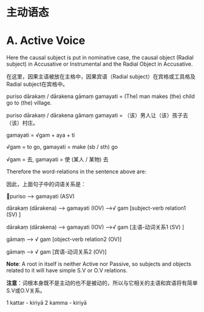 # 主动语态
 # **A. Active Voice** 

 Here the causal subject is put in nominative case, the causal object 
(Radial subject) in Accusative or Instrumental and the Radial Object in 
Accusative.

在这里，因果主语被放在主格中，因果宾语（Radial subject）在宾格或工具格及Radial subject在宾格中。


 puriso dārakaṃ / dārakena gāmaṃ gamayati = (The) man makes (the) child go to (the) village.
 
 puriso dārakaṃ / dārakena gāmaṃ gamayati = （该）男人让（该）孩子去（该）村庄。

 gamayati = √gam + aya + ti 

√gam = to go, gamayati = make (sb / sth) go 

√gam = 去, gamayati = 使 (某人 / 某物) 去 

Therefore the word-relations in the sentence above are: 

因此，上面句子中的词语关系是：

puriso --> gamayati (ASV) 

dārakaṃ (dārakena) --> gamayati (IOV) 
 -->√ gam [subject-verb relation1 (SV)
] 

dārakaṃ (dārakena) --> gamayati (IOV) 
 -->√ gam [主语-动词关系1 (SV)
] 

gāmaṃ --> √ gam [object-verb relation2 (OV)] 

gāmaṃ --> √ gam [宾语-动词关系2 (OV)] 

**Note**: A root in itself is neither Active nor Passive, so subjects and objects 
related to it will have simple S.V or O.V relations.

**注意**：词根本身既不是主动的也不是被动的，所以与它相关的主语和宾语将有简单S.V或O.V关系。

 1 kattar - kiriyā 2 kamma - kiriyā 